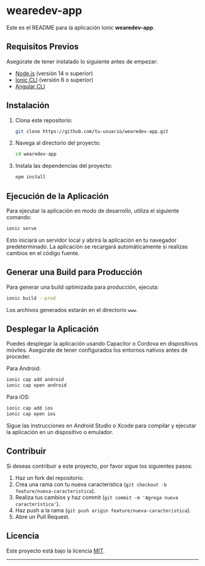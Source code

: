 # wearedev-app

Este es el README para la aplicación Ionic **wearedev-app**.

## Requisitos Previos

Asegúrate de tener instalado lo siguiente antes de empezar:

- [Node.js](https://nodejs.org/) (versión 14 o superior)
- [Ionic CLI](https://ionicframework.com/docs/cli) (versión 6 o superior)
- [Angular CLI](https://angular.io/cli)

## Instalación

1. Clona este repositorio:

   ```bash
   git clone https://github.com/tu-usuario/wearedev-app.git
   ```

2. Navega al directorio del proyecto:

   ```bash
   cd wearedev-app
   ```

3. Instala las dependencias del proyecto:

   ```bash
   npm install
   ```

## Ejecución de la Aplicación

Para ejecutar la aplicación en modo de desarrollo, utiliza el siguiente comando:

```bash
ionic serve
```

Esto iniciará un servidor local y abrirá la aplicación en tu navegador predeterminado. La aplicación se recargará automáticamente si realizas cambios en el código fuente.

## Generar una Build para Producción

Para generar una build optimizada para producción, ejecuta:

```bash
ionic build --prod
```

Los archivos generados estarán en el directorio `www`.

## Desplegar la Aplicación

Puedes desplegar la aplicación usando Capacitor o Cordova en dispositivos móviles. Asegúrate de tener configurados los entornos nativos antes de proceder.

Para Android:

```bash
ionic cap add android
ionic cap open android
```

Para iOS:

```bash
ionic cap add ios
ionic cap open ios
```

Sigue las instrucciones en Android Studio o Xcode para compilar y ejecutar la aplicación en un dispositivo o emulador.

## Contribuir

Si deseas contribuir a este proyecto, por favor sigue los siguientes pasos:

1. Haz un fork del repositorio.
2. Crea una rama con tu nueva característica (`git checkout -b feature/nueva-caracteristica`).
3. Realiza tus cambios y haz commit (`git commit -m 'Agrega nueva característica'`).
4. Haz push a la rama (`git push origin feature/nueva-caracteristica`).
5. Abre un Pull Request.

## Licencia

Este proyecto está bajo la licencia [MIT](LICENSE).

---
